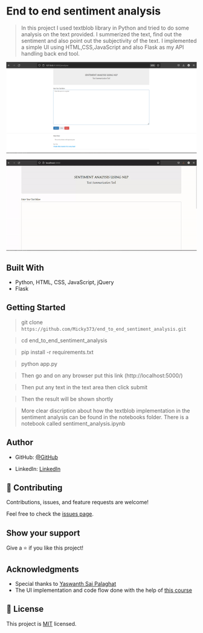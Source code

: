 # End to end sentiment analysis

> In this project I used textblob library in Python and tried to do some analysis on the text provided.
I summerized the text, find out the sentiment and also point out the subjectivity of the text. I implemented a simple UI using HTML,CSS,JavaScript and also Flask as my API handling back end tool.

![screenshot](./images_and_gifs/app_screenshot.png)


<img  src="./images_and_gifs/demo.gif"> 


## Built With

- Python, HTML, CSS, JavaScript, jQuery
- Flask

## Getting Started

> git clone `https://github.com/Micky373/end_to_end_sentiment_analysis.git`

> cd end_to_end_sentiment_analysis

> pip install -r requirements.txt

> python app.py

> Then go and on any browser put this link (http://localhost:5000/)

> Then put any text in the text area then click submit

> Then the result will be shown shortly

> More clear discription about how the textblob implementation in the sentiment analysis can be found in the notebooks folder. There is a notebook called sentiment_analysis.ipynb

## Author

- GitHub: [@GitHub](https://github.com/Micky373)

- LinkedIn: [LinkedIn](https://www.linkedin.com/in/michaeltamirie/)

## 🤝 Contributing

Contributions, issues, and feature requests are welcome!

Feel free to check the [issues page](https://github.com/Micky373/end_to_end_home_price_prediction_ml_project).

## Show your support

Give a ⭐️ if you like this project!

## Acknowledgments

- Special thanks to [Yaswanth Sai Palaghat](https://www.linkedin.com/in/yaswanthpalaghat/)
- The UI implementation and code flow done with the help of [this course](https://drive.google.com/file/d/1II_kbygRFMkYyNL-_vj7RK70r_ZJhG8a/view?usp=sharing)

## 📝 License

This project is [MIT](./MIT.md) licensed.
